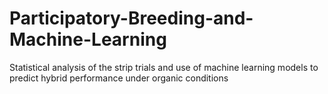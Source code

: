 # Participatory-Breeding-and-Machine-Learning
Statistical analysis of the strip trials and use of machine learning models to predict hybrid performance under organic conditions
